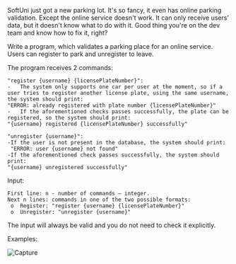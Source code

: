 SoftUni just got a new parking lot. It's so fancy, it even has online parking validation. Except the online service doesn't work. It can only receive users' data, but it doesn't know what to do with it. Good thing you're on the dev team and know how to fix it, right?

Write a program, which validates a parking place for an online service. Users can register to park and unregister to leave.

The program receives 2 commands:

	"register {username} {licensePlateNumber}":
    -	The system only supports one car per user at the moment, so if a user tries to register another license plate, using the same username, the system should print:
    "ERROR: already registered with plate number {licensePlateNumber}"
    -	If the aforementioned checks passes successfully, the plate can be registered, so the system should print:
    "{username} registered {licensePlateNumber} successfully"

	"unregister {username}":
    -If the user is not present in the database, the system should print:
     "ERROR: user {username} not found"
    -If the aforementioned check passes successfully, the system should print:
    "{username} unregistered successfully"

Input:

	First line: n - number of commands – integer.
	Next n lines: commands in one of the two possible formats:
     o	Register: "register {username} {licensePlateNumber}"
     o	Unregister: "unregister {username}"
     
The input will always be valid and you do not need to check it explicitly.

Examples:

![Capture](https://user-images.githubusercontent.com/45227327/201797654-7e1877b8-16ec-402d-82f0-94894082d4db.PNG)
